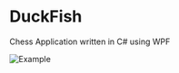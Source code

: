 # DuckFish
Chess Application written in C# using WPF

![Example](https://user-images.githubusercontent.com/13607064/186580567-494bdff8-2a69-4258-a45b-3db51ada0f99.png)
